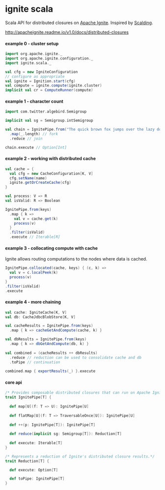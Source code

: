 # ignite scala

Scala API for distributed closures on [Apache Ignite](https://ignite.incubator.apache.org/). Inspired by [Scalding](https://github.com/twitter/scalding/).

http://apacheignite.readme.io/v1.0/docs/distributed-closures

#### example 0 - cluster setup
```scala
import org.apache.ignite._
import org.apache.ignite.configuration._
import ignite.scala._

val cfg = new IgniteConfiguration
// configure as appropriate
val ignite = Ignition.start(cfg)
val compute = ignite.compute(ignite.cluster)
implicit val cr = ComputeRunner(compute)
```
#### example 1 - character count
```scala
import com.twitter.algebird.Semigroup

implicit val sg = Semigroup.intSemigroup

val chain = IgnitePipe.from("The quick brown fox jumps over the lazy dog.".split(" "))
  .map(_.length) // fork
  .reduce // join

chain.execute // Option[Int]
```
#### example 2 - working with distributed cache
```scala
val cache = {
  val cfg = new CacheConfiguration[K, V]
  cfg.setName(name)
  ignite.getOrCreateCache(cfg)
}

val process: V => R
val isValid: R => Boolean

IgnitePipe.from(keys)
  .map { k =>
    val v = cache.get(k)
    process(v)
  }
  .filter(isValid)
  .execute // Iterable[R]
```
#### example 3 - collocating compute with cache
Ignite allows routing computations to the nodes where data is cached.
```scala
IgnitePipe.collocated(cache, keys) { (c, k) =>
  val v = c.localPeek(k)
  process(v)
}
.filter(isValid)
.execute
```
#### example 4 - more chaining
```scala
val cache: IgniteCache[K, V]
val db: CacheJdbcBlobStore[K, V]

val cacheResults = IgnitePipe.from(keys)
  .map { k => cacheGetAndCompute(cache, k) }

val dbResults = IgnitePipe.from(keys)
  .map { k => dbGetAndCompute(db, k) }
  
val combined = (cacheResults ++ dbResults)
  .reduce // reduction can be used to consolidate cache and db
  .toPipe // continuation
  
combined.map { exportResults(_) }.execute
```
#### core api

```scala
/* Provides composable distributed closures that can run on Apache Ignite. */
trait IgnitePipe[T] {
  
  def map[U](f: T => U): IgnitePipe[U]
  
  def flatMap[U](f: T => TraversableOnce[U]): IgnitePipe[U]
  
  def ++(p: IgnitePipe[T]): IgnitePipe[T]
  
  def reduce(implicit sg: Semigroup[T]): Reduction[T]
  
  def execute: Iterable[T]
}

/* Represents a reduction of Ignite's distributed closure results.*/
trait Reduction[T] {

  def execute: Option[T]

  def toPipe: IgnitePipe[T]
}
```
